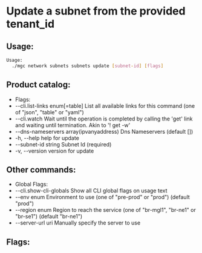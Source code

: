 # Update a subnet from the provided tenant_id

## Usage:
```bash
Usage:
  ./mgc network subnets subnets update [subnet-id] [flags]
```

## Product catalog:
- Flags:
- --cli.list-links enum[=table]            List all available links for this command (one of "json", "table" or "yaml")
- --cli.watch                              Wait until the operation is completed by calling the 'get' link and waiting until termination. Akin to '! get -w'
- --dns-nameservers array(ipvanyaddress)   Dns Nameservers (default [])
- -h, --help                                   help for update
- --subnet-id string                       Subnet Id (required)
- -v, --version                                version for update

## Other commands:
- Global Flags:
- --cli.show-cli-globals   Show all CLI global flags on usage text
- --env enum               Environment to use (one of "pre-prod" or "prod") (default "prod")
- --region enum            Region to reach the service (one of "br-mgl1", "br-ne1" or "br-se1") (default "br-ne1")
- --server-url uri         Manually specify the server to use

## Flags:
```bash

```

